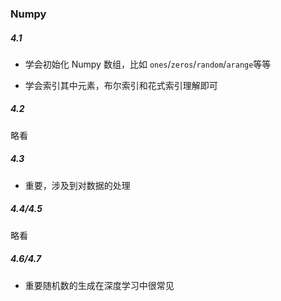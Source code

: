 ### Numpy

##### 4.1 

- 学会初始化 Numpy 数组，比如 `ones`/`zeros`/`random`/`arange`等等

- 学会索引其中元素，布尔索引和花式索引理解即可

##### 4.2

略看

##### 4.3

- 重要，涉及到对数据的处理

##### 4.4/4.5

略看

##### 4.6/4.7

- 重要随机数的生成在深度学习中很常见